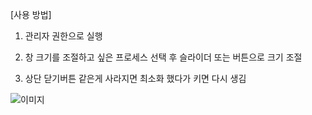 [사용 방법]

1. 관리자 권한으로 실행

2. 창 크기를 조절하고 싶은 프로세스 선택 후 슬라이더 또는 버튼으로 크기 조절

3. 상단 닫기버튼 같은게 사라지면 최소화 했다가 키면 다시 생김

   

![이미지](https://i.ibb.co/pWX2Scx/image.png)